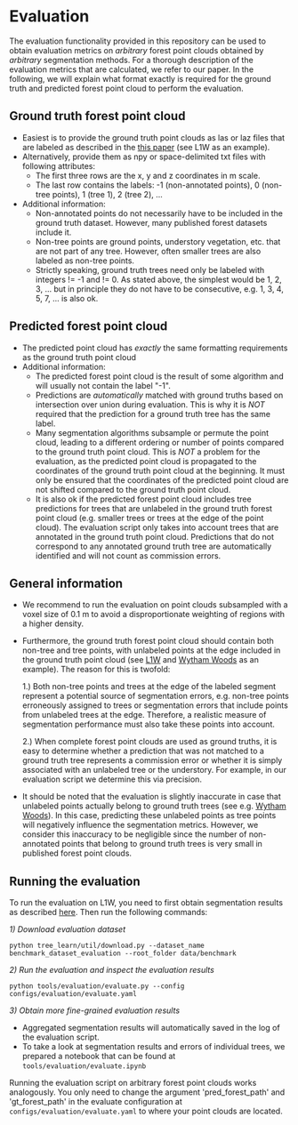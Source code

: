 # Evaluation
The evaluation functionality provided in this repository can be used to obtain evaluation metrics on *arbitrary* forest point clouds obtained by *arbitrary* segmentation methods. For a thorough description of the evaluation metrics that are calculated, we refer to our paper. In the following, we will explain what format exactly is required for the ground truth and predicted forest point cloud to perform the evaluation.

## Ground truth forest point cloud
* Easiest is to provide the ground truth point clouds as las or laz files that are labeled as described in the [this paper](https://doi.org/10.48550/arXiv.2309.01279) (see L1W as an example).
* Alternatively, provide them as npy or space-delimited txt files with following attributes:
    * The first three rows are the x, y and z coordinates in m scale.
    * The last row contains the labels: -1 (non-annotated points), 0 (non-tree points), 1 (tree 1), 2 (tree 2), ...
* Additional information:
    * Non-annotated points do not necessarily have to be included in the ground truth dataset. However, many published forest datasets include it.
    * Non-tree points are ground points, understory vegetation, etc. that are not part of any tree. However, often smaller trees are also labeled as non-tree points.
    * Strictly speaking, ground truth trees need only be labeled with integers != -1 and != 0. As stated above, the simplest would be 1, 2, 3, ... but in principle they do not have to be consecutive, e.g. 1, 3, 4, 5, 7, ... is also ok.

## Predicted forest point cloud
* The predicted point cloud has *exactly* the same formatting requirements as the ground truth point cloud
* Additional information:
    * The predicted forest point cloud is the result of some algorithm and will usually not contain the label "-1".
    * Predictions are *automatically* matched with ground truths based on intersection over union during evaluation. This is why it is *NOT* required that the prediction for a ground truth tree has the same label.
    * Many segmentation algorithms subsample or permute the point cloud, leading to a different ordering or number of points compared to the ground truth point cloud. This is *NOT* a problem for the evaluation, as the predicted point cloud is propagated to the coordinates of the ground truth point cloud at the beginning. It must only be ensured that the coordinates of the predicted point cloud are not shifted compared to the ground truth point cloud. 
    * It is also ok if the predicted forest point cloud includes tree predictions for trees that are unlabeled in the ground truth forest point cloud (e.g. smaller trees or trees at the edge of the point cloud). The evaluation script only takes into account trees that are annotated in the ground truth point cloud. Predictions that do not correspond to any annotated ground truth tree are automatically identified and will not count as commission errors.

## General information
* We recommend to run the evaluation on point clouds subsampled with a voxel size of 0.1 m to avoid a disproportionate weighting of regions with a higher density. 
* Furthermore, the ground truth forest point cloud should contain both non-tree and tree points, with unlabeled points at the edge included in the ground truth point cloud (see [L1W](https://data.goettingen-research-online.de/dataset.xhtml?persistentId=doi:10.25625/VPMPID&version=DRAFT) and [Wytham Woods](https://data.goettingen-research-online.de/dataset.xhtml?persistentId=doi:10.25625/QUTUWU) as an example). The reason for this is twofold:

    1.) Both non-tree points and trees at the edge of the labeled segment represent a potential source of segmentation errors, e.g. non-tree points erroneously assigned to trees or segmentation errors that include points from unlabeled trees at the edge. Therefore, a realistic measure of segmentation performance must also take these points into account.

    2.) When complete forest point clouds are used as ground truths, it is easy to determine whether a prediction that was not matched to a ground truth tree represents a commission error or whether it is simply associated with an unlabeled tree or the understory. For example, in our evaluation script we determine this via precision.
* It should be noted that the evaluation is slightly inaccurate in case that unlabeled points actually belong to ground truth trees (see e.g. [Wytham Woods](https://data.goettingen-research-online.de/dataset.xhtml?persistentId=doi:10.25625/QUTUWU)). In this case, predicting these unlabeled points as tree points will negatively influence the segmentation metrics. However, we consider this inaccuracy to be negligible since the number of non-annotated points that belong to ground truth trees is very small in published forest point clouds. 



## Running the evaluation
To run the evaluation on L1W, you need to first obtain segmentation results as described [here](segmentation_pipeline.md). Then run the following commands:

*1\) Download evaluation dataset*
```
python tree_learn/util/download.py --dataset_name benchmark_dataset_evaluation --root_folder data/benchmark
```

*2\) Run the evaluation and inspect the evaluation results*
```
python tools/evaluation/evaluate.py --config configs/evaluation/evaluate.yaml
```

*3) Obtain more fine-grained evaluation results*
* Aggregated segmentation results will automatically saved in the log of the evaluation script.
* To take a look at segmentation results and errors of individual trees, we prepared a notebook that can be found at ``tools/evaluation/evaluate.ipynb``

Running the evaluation script on arbitrary forest point clouds works analogously. You only need to change the argument 'pred_forest_path' and 'gt_forest_path' in the evaluate configuration at ``configs/evaluation/evaluate.yaml`` to where your point clouds are located.
